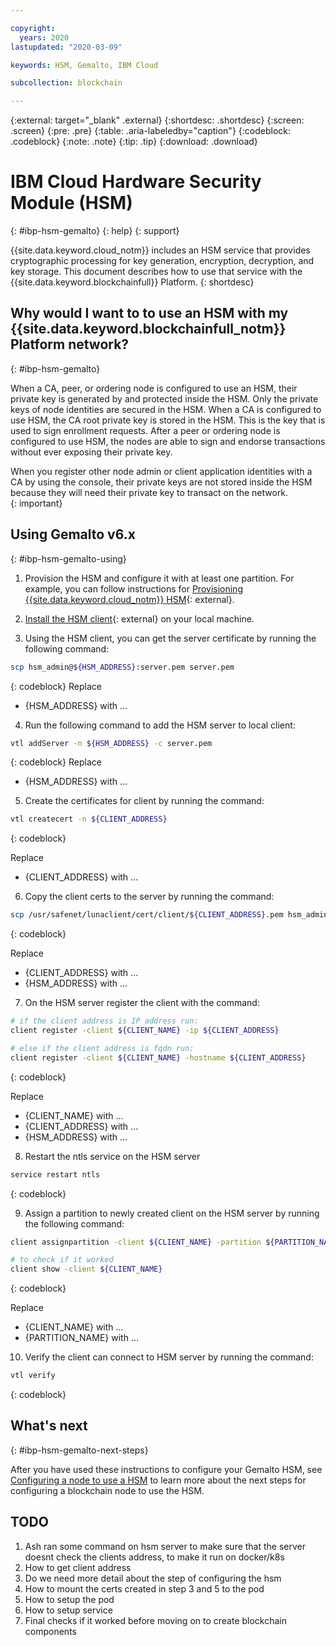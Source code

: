 ```yaml
---

copyright:
  years: 2020
lastupdated: "2020-03-09"

keywords: HSM, Gemalto, IBM Cloud

subcollection: blockchain

---
```


{:external: target="_blank" .external}
{:shortdesc: .shortdesc}
{:screen: .screen}
{:pre: .pre}
{:table: .aria-labeledby="caption"}
{:codeblock: .codeblock}
{:note: .note}
{:tip: .tip}
{:download: .download}

# IBM Cloud Hardware Security Module (HSM)
{: #ibp-hsm-gemalto}
{: help}
{: support}

{{site.data.keyword.cloud_notm}} includes an HSM service that provides cryptographic processing for key generation, encryption, decryption, and key storage. This document describes how to use that service with the {{site.data.keyword.blockchainfull}} Platform.
{: shortdesc}


## Why would I want to to use an HSM with my {{site.data.keyword.blockchainfull_notm}} Platform network?
{: #ibp-hsm-gemalto}

When a CA, peer, or ordering node is configured to use an HSM, their private key is generated by and protected inside the HSM. Only the private keys of node identities are secured in the HSM. When a CA is configured to use HSM, the CA root private key is stored in the HSM. This is the key that is used to sign enrollment requests. After a peer or ordering node is configured to use HSM, the nodes are able to sign and endorse transactions without ever exposing their private key.

When you register other node admin or client application identities with a CA by using the console, their private keys are not stored inside the HSM because they will need their private key to transact on the network.  
{: important}

## Using Gemalto v6.x
{: #ibp-hsm-gemalto-using}

1. Provision the HSM and configure it with at least one partition. For example, you can follow instructions for [Provisioning {{site.data.keyword.cloud_notm}} HSM](/docs/infrastructure/hardware-security-modules?topic=hardware-security-modules-provisioning-ibm-cloud-hsm){: external}.

2. [Install the HSM client](/docs/infrastructure/hardware-security-modules?topic=hardware-security-modules-installing-the-ibm-cloud-hsm-client){: external} on your local machine.

3. Using the HSM client, you can get the server certificate by running the following command:
```bash
scp hsm_admin@${HSM_ADDRESS}:server.pem server.pem
```
{: codeblock}
Replace
- {HSM_ADDRESS} with ...

4. Run the following command to add the HSM server to local client:
```bash
vtl addServer -n ${HSM_ADDRESS} -c server.pem
```
{: codeblock}
Replace
- {HSM_ADDRESS} with ...

5. Create the certificates for client by running the command:
```bash
vtl createcert -n ${CLIENT_ADDRESS}
```
{: codeblock}

Replace
- {CLIENT_ADDRESS} with ...

6. Copy the client certs to the server by running the command:
```bash
scp /usr/safenet/lunaclient/cert/client/${CLIENT_ADDRESS}.pem hsm_admin@${HSM_ADDRESS}:.
```
{: codeblock}

Replace
- {CLIENT_ADDRESS} with ...
- {HSM_ADDRESS} with ...


7. On the HSM server register the client with the command:
```bash
# if the client address is IP address run:
client register -client ${CLIENT_NAME} -ip ${CLIENT_ADDRESS}

# else if the client address is fqdn run:
client register -client ${CLIENT_NAME} -hostname ${CLIENT_ADDRESS}
```
{: codeblock}

Replace
- {CLIENT_NAME} with ...
- {CLIENT_ADDRESS} with ...
- {HSM_ADDRESS} with ...

8. Restart the ntls service on the HSM server
```bash
service restart ntls
```
{: codeblock}


9. Assign a partition to newly created client on the HSM server by running the following command:
```bash
client assignpartition -client ${CLIENT_NAME} -partition ${PARTITION_NAME}

# to check if it worked
client show -client ${CLIENT_NAME}
```
{: codeblock}

Replace
- {CLIENT_NAME} with ...
- {PARTITION_NAME} with ...

10. Verify the client can connect to HSM server by running the command:
```bash
vtl verify
```
{: codeblock}

## What's next
{: #ibp-hsm-gemalto-next-steps}

After you have used these instructions to configure your Gemalto HSM, see [Configuring a node to use a HSM](/docs/blockchain?topic=blockchain-ibp-console-adv-deployment#ibp-console-adv-deployment-cfg-hsm) to learn more about the next steps for configuring a blockchain node to use the HSM.  

## TODO
1. Ash ran some command on hsm server to make sure that the server doesnt check the clients address, to make it run on docker/k8s
2. How to get client address
3. Do we need more detail about the step of configuring the hsm
4. How to mount the certs created in step 3 and 5 to the pod
5. How to setup the pod
6. How to setup service
7. Final checks if it worked before moving on to create blockchain components
